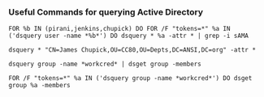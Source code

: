 ### Useful Commands for querying Active Directory

```
FOR %b IN (pirani,jenkins,chupick) DO FOR /F "tokens=*" %a IN ('dsquery user -name *%b*') DO dsquery * %a -attr * | grep -i sAMA
```

```
dsquery * "CN=James Chupick,OU=CC80,OU=Depts,DC=ANSI,DC=org" -attr *
```

```
dsquery group -name *workcred* | dsget group -members
```

```
FOR /F "tokens=*" %a IN ('dsquery group -name *workcred*') DO dsget group %a -members
```
